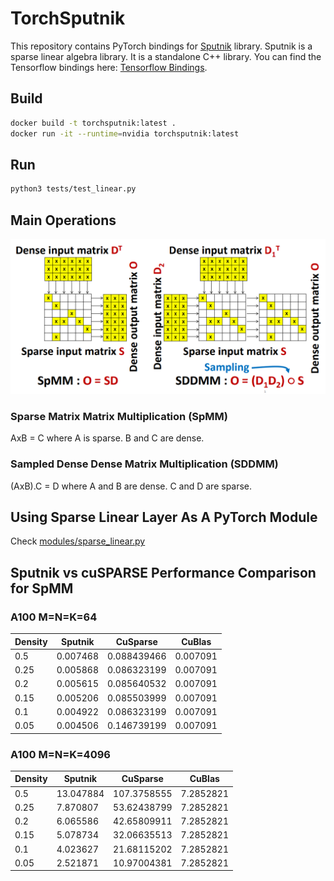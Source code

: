 # TorchSputnik

This repository contains PyTorch bindings for [Sputnik](https://github.com/google-research/sputnik) library. Sputnik is a sparse linear algebra library. It is a standalone C++ library. You can find the Tensorflow bindings here: [Tensorflow Bindings](https://github.com/google-research/google-research/tree/master/sgk/sparse/ops).

## Build

```Bash
docker build -t torchsputnik:latest .
docker run -it --runtime=nvidia torchsputnik:latest
```

## Run

```Bash
python3 tests/test_linear.py
```

## Main Operations
![SpMM and SDDMM](figures/spmm_and_sddmm.png)

### Sparse Matrix Matrix Multiplication (SpMM)

AxB = C where A is sparse. B and C are dense.

### Sampled Dense Dense Matrix Multiplication (SDDMM)

(AxB).C = D where A and B are dense. C and D are sparse.

## Using Sparse Linear Layer As A PyTorch Module

Check [modules/sparse_linear.py](modules/sparse_linear.py)

## Sputnik vs cuSPARSE Performance Comparison for SpMM

### A100 M=N=K=64

| Density | Sputnik   | CuSparse    | CuBlas    |
| ------- | --------- | ----------- | --------- |
| 0.5     | 0.007468  | 0.088439466 | 0.007091  |
| 0.25    | 0.005868  | 0.086323199 | 0.007091  |
| 0.2     | 0.005615  | 0.085640532 | 0.007091  |
| 0.15    | 0.005206  | 0.085503999 | 0.007091  |
| 0.1     | 0.004922  | 0.086323199 | 0.007091  |
| 0.05    | 0.004506  | 0.146739199 | 0.007091  |

### A100 M=N=K=4096

| Density | Sputnik   | CuSparse    | CuBlas    |
| ------- | --------- | ----------- | --------- |
| 0.5     | 13.047884 | 107.3758555 | 7.2852821 |
| 0.25    | 7.870807  | 53.62438799 | 7.2852821 |
| 0.2     | 6.065586  | 42.65809911 | 7.2852821 |
| 0.15    | 5.078734  | 32.06635513 | 7.2852821 |
| 0.1     | 4.023627  | 21.68115202 | 7.2852821 |
| 0.05    | 2.521871  | 10.97004381 | 7.2852821 |
